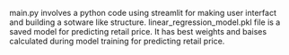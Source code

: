 main.py involves a python code using streamlit for making user interfact and building a sotware like structure.
linear_regression_model.pkl file is a saved model for predicting retail price. It has best weights and baises calculated during model training for predicting retail price.
